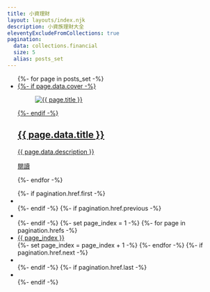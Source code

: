 ```yaml
---
title: 小資理財
layout: layouts/index.njk
description: 小資族理財大全
eleventyExcludeFromCollections: true
pagination:
  data: collections.financial
  size: 5
  alias: posts_set
---
```


<ul class=" p-4 mb-4 list-none rounded-xl bg-white grid lg:grid-cols-3 grid-cols-1 gap-4">
  {%- for page in posts_set -%}
  <li class=" group ">
    <a href="{{ page.url }}" class="block no-underline text-inherit">
      <article class="p-6 rounded-lg bg-white transition-colors group-hover:bg-amber-200 border group-hover:border-amber-200">
        {%- if page.data.cover -%}
        <figure>
          <img loading="lazy" class=" w-full mx-auto rounded-xl object-cover" src="{{ page.data.cover }}" alt="{{ page.title }}">
        </figure>
        {%- endif -%}
        <div class=" px-4">
          <h2 class=" group-hover:text-sky-700 text-xl 2xl:text-2xl">{{ page.data.title }}</h2>
          <p class=" truncate mb-8">{{ page.data.description }}</p>
          <p class=" text-right ">
            <span class=" group-hover:underline inline-block py-2 px-6 text-white rounded-lg bg-sky-700">閱讀</span>
          </p>
        </div>
      </article>
    </a>
  </li>
  {%- endfor -%}
</ul>

<ul class=" p-0 list-none text-center">
{%- if pagination.href.first -%}
  <li class=" inline-block mx-2">
    <a class="block p-2 border rounded-lg bg-white no-underline hover:text-amber-400 hover:underline" href="{{ pagination.href.first | url }}"><i class='bx bxs-arrow-to-right bx-rotate-180' ></i></a>
  </li>
  {%- endif -%}
{%- if pagination.href.previous -%}
  <li class=" inline-block mx-2">
    <a class="block p-2 border rounded-lg bg-white no-underline hover:text-amber-400 hover:underline" href="{{ pagination.href.previous | url }}"><i class='bx bxs-chevron-right bx-rotate-180' ></i></a>
  </li>
  {%- endif -%}
  {%- set page_index = 1 -%}
  {%- for page in pagination.hrefs -%}
  <li class=" inline-block mx-2">
  <a class="block p-2 border rounded-lg bg-white no-underline hover:text-amber-400 hover:underline" href="{{ page }}">{{ page_index }}</a>
  </li>
  {%- set page_index = page_index + 1 -%}
  {%- endfor -%}
{%- if pagination.href.next -%}
  <li class=" inline-block mx-2">
    <a class="block p-2 border rounded-lg bg-white no-underline hover:text-amber-400 hover:underline" href="{{ pagination.href.next | url }}">
      <i class='bx bxs-chevron-right'></i>
    </a>
  </li>
  {%- endif -%}
{%- if pagination.href.last -%}
  <li class=" inline-block mx-2">
    <a class="block p-2 border rounded-lg bg-white no-underline hover:text-amber-400 hover:underline" href="{{ pagination.href.last | url }}">
      <i class='bx bxs-arrow-to-right' ></i>
    </a>
  </li>
  {%- endif -%}
</ul>